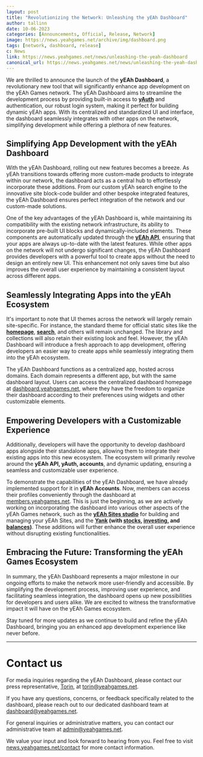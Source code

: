 ```yaml
---
layout: post
title: "Revolutionizing the Network: Unleashing the yEAh Dashboard"
author: tallinn
date: 10-06-2023
categories: [Announcements, Official, Release, Network]
image: https://news.yeahgames.net/archive/img/dashboard.png
tags: [network, dashboard, release]
c: News
link: https://news.yeahgames.net/news/unleashing-the-yeah-dashboard
canonical_url: https://news.yeahgames.net/news/unleashing-the-yeah-dashboard
---
```


We are thrilled to announce the launch of the **yEAh Dashboard**, a revolutionary new tool that will significantly enhance app development on the yEAh Games network. The yEAh Dashboard aims to streamline the development process by providing built-in access to **[yAuth](https://docs.yeahgames.net/docs/yauth)** and authentication, our robust login system, making it perfect for building dynamic yEAh apps. With its centralized and standardized UI and interface, the dashboard seamlessly integrates with other apps on the network, simplifying development while offering a plethora of new features.

## Simplifying App Development with the yEAh Dashboard

With the yEAh Dashboard, rolling out new features becomes a breeze. As yEAh transitions towards offering more custom-made products to integrate within our network, the dashboard acts as a central hub to effortlessly incorporate these additions. From our custom yEAh search engine to the innovative site block-code builder and other bespoke integrated features, the yEAh Dashboard ensures perfect integration of the network and our custom-made solutions.

One of the key advantages of the yEAh Dashboard is, while maintaining its compatibility with the existing network infrastructure, its ability to incorporate pre-built UI blocks and dynamically-included elements. These components are automatically updated through the **[yEAh API](https://docs.yeahgames.net/docs/api)**, ensuring that your apps are always up-to-date with the latest features. While other apps on the network will not undergo significant changes, the yEAh Dashboard provides developers with a powerful tool to create apps without the need to design an entirely new UI. This enhancement not only saves time but also improves the overall user experience by maintaining a consistent layout across different apps.

## Seamlessly Integrating Apps into the yEAh Ecosystem

It's important to note that UI themes across the network will largely remain site-specific. For instance, the standard theme for official static sites like the **[homepage](https://www.yeahgames.net)**, **[search](https://search.yeahgames.net)**, and others will remain unchanged. The library and collections will also retain their existing look and feel. However, the yEAh Dashboard will introduce a fresh approach to app development, offering developers an easier way to create apps while seamlessly integrating them into the yEAh ecosystem.

The yEAh Dashboard functions as a centralized app, hosted across domains. Each domain represents a different app, but with the same dashboard layout. Users can access the centralized dashboard homepage at [dashboard.yeahgames.net](https://dashboard.yeahgames.net), where they have the freedom to organize their dashboard according to their preferences using widgets and other customizable elements.

## Empowering Developers with a Customizable Experience

Additionally, developers will have the opportunity to develop dashboard apps alongside their standalone apps, allowing them to integrate their existing apps into this new ecosystem. The ecosystem will primarily revolve around the **yEAh API, yAuth, accounts**, and dynamic updating, ensuring a seamless and customizable user experience.

To demonstrate the capabilities of the yEAh Dashboard, we have already implemented support for it in **yEAh Accounts**. Now, members can access their profiles conveniently through the dashboard at [members.yeahgames.net](https://members.yeahgames.net). This is just the beginning, as we are actively working on incorporating the dashboard into various other aspects of the yEAh Games network, such as the **[yEAh Sites studio](https://studio.yeahgames.net)** for building and managing your yEAh Sites, and the **[Yank](https://yank.yeahgames.net) (with [stocks](https://stocks.yeahgames.net), [investing](https://invest.yank.yeahgames.net), and [balances](https://balances.yank.yeahgames.net))**. These additions will further enhance the overall user experience without disrupting existing functionalities.

## Embracing the Future: Transforming the yEAh Games Ecosystem

In summary, the yEAh Dashboard represents a major milestone in our ongoing efforts to make the network more user-friendly and accessible. By simplifying the development process, improving user experience, and facilitating seamless integration, the dashboard opens up new possibilities for developers and users alike. We are excited to witness the transformative impact it will have on the yEAh Games ecosystem.

Stay tuned for more updates as we continue to build and refine the yEAh Dashboard, bringing you an enhanced app development experience like never before.
<hr>

# Contact us

For media inquiries regarding the yEAh Dashboard, please contact our press representative, [Torin](https://members.yeahgames.net/@nnillat), at [torin@yeahgames.net](mailto:torin@yeahgames.net). 

If you have any questions, concerns, or feedback specifically related to the dashboard, please reach out to our dedicated dashboard team at [dashboard@yeahgames.net](mailto:dashboard@yeahgames.net). 

For general inquiries or administrative matters, you can contact our administrative team at [admin@yeahgames.net](mailto:admin@yeahgames.net).

We value your input and look forward to hearing from you. Feel free to visit [news.yeahgames.net/contact](https://news.yeahgames.net/contact) for more contact information.